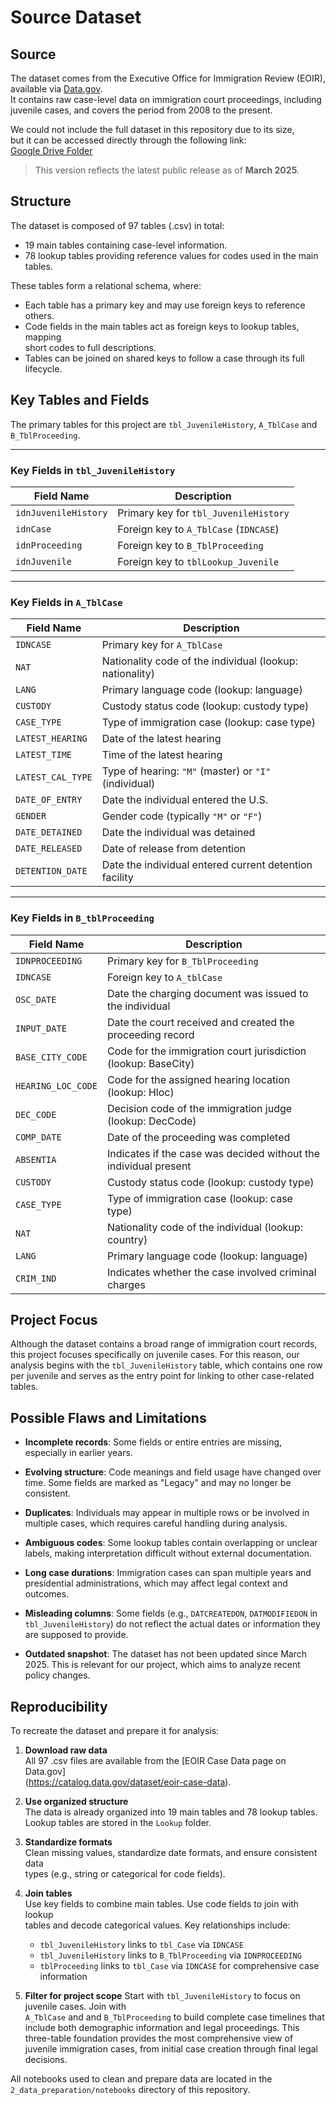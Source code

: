 # Source Dataset

## Source

The dataset comes from the Executive Office for Immigration Review (EOIR),  
available via [Data.gov](https://catalog.data.gov/dataset/eoir-case-data).  
It contains raw case-level data on immigration court proceedings, including  
juvenile cases, and covers the period from 2008 to the present.

We could not include the full dataset in this repository due to its size,  
but it can be accessed directly through the following link:  
[Google Drive Folder](https://drive.google.com/drive/folders/1gv42BRnm6blapzoDEbYbFf6M1IXZJXcL?usp=sharing)

> This version reflects the latest public release as of **March 2025**.

## Structure

The dataset is composed of 97 tables (.csv) in total:

- 19 main tables containing case-level information.
- 78 lookup tables providing reference values for codes used in the main tables.

These tables form a relational schema, where:

- Each table has a primary key and may use foreign keys to reference others.
- Code fields in the main tables act as foreign keys to lookup tables, mapping  
  short codes to full descriptions.
- Tables can be joined on shared keys to follow a case through its full lifecycle.

## Key Tables and Fields

The primary tables for this project are `tbl_JuvenileHistory`, `A_TblCase` and `B_TblProceeding`.

---

### Key Fields in `tbl_JuvenileHistory`

| Field Name         | Description                                              |
|--------------------|----------------------------------------------------------|
| `idnJuvenileHistory` | Primary key for `tbl_JuvenileHistory`                  |
| `idnCase`            | Foreign key to `A_TblCase` (`IDNCASE`)                 |
| `idnProceeding`      | Foreign key to `B_TblProceeding`                       |
| `idnJuvenile`        | Foreign key to `tblLookup_Juvenile` |

---

### Key Fields in `A_TblCase`

| Field Name           | Description                                            |
|----------------------|--------------------------------------------------------|
| `IDNCASE`            | Primary key for `A_TblCase`                            |
| `NAT`                | Nationality code of the individual (lookup: nationality)|
| `LANG`               | Primary language code (lookup: language)               |
| `CUSTODY`            | Custody status code (lookup: custody type)             |
| `CASE_TYPE`          | Type of immigration case (lookup: case type)           |
| `LATEST_HEARING`     | Date of the latest hearing                             |
| `LATEST_TIME`        | Time of the latest hearing                             |
| `LATEST_CAL_TYPE`    | Type of hearing: `"M"` (master) or `"I"` (individual)  |
| `DATE_OF_ENTRY`      | Date the individual entered the U.S.                   |
| `GENDER`             | Gender code (typically `"M"` or `"F"`)                 |
| `DATE_DETAINED`      | Date the individual was detained                       |
| `DATE_RELEASED`      | Date of release from detention                         |
| `DETENTION_DATE`     | Date the individual entered current detention facility |

---

### Key Fields in `B_tblProceeding`

| Field Name         | Description                                              |
|--------------------|----------------------------------------------------------|
| `IDNPROCEEDING`    | Primary key for `B_TblProceeding`                        |
| `IDNCASE`          | Foreign key to `A_tblCase`                               |
| `OSC_DATE`         | Date the charging document was issued to the individual  |
| `INPUT_DATE`       | Date the court received and created the proceeding record|
| `BASE_CITY_CODE`   | Code for the immigration court jurisdiction (lookup: BaseCity)|
| `HEARING_LOC_CODE` | Code for the assigned hearing location (lookup: Hloc)    |
| `DEC_CODE`         | Decision code of the immigration judge (lookup: DecCode) |
| `COMP_DATE`        | Date of the proceeding was completed                     |
| `ABSENTIA`         | Indicates if the case was decided without the individual present|
| `CUSTODY`          | Custody status code (lookup: custody type)               |
| `CASE_TYPE`        | Type of immigration case (lookup: case type)             |
| `NAT`              | Nationality code of the individual (lookup: country)     |
| `LANG`             | Primary language code (lookup: language)                 |
| `CRIM_IND`         | Indicates whether the case involved criminal charges     |

## Project Focus

Although the dataset contains a broad range of immigration court records,
this project focuses specifically on juvenile cases.
For this reason, our analysis begins with the `tbl_JuvenileHistory` table,
which contains one row per juvenile and serves as the entry point for linking
to other case-related tables.

## Possible Flaws and Limitations

- **Incomplete records**: Some fields or entire entries are missing, especially
  in earlier years.

- **Evolving structure**: Code meanings and field usage have changed over time.
  Some fields are marked as "Legacy" and may no longer be consistent.

- **Duplicates**: Individuals may appear in multiple rows or be involved in
  multiple cases, which requires careful handling during analysis.

- **Ambiguous codes**: Some lookup tables contain overlapping or unclear labels,
  making interpretation difficult without external documentation.

- **Long case durations**: Immigration cases can span multiple years and
  presidential administrations, which may affect legal context and outcomes.

- **Misleading columns**: Some fields (e.g., `DATCREATEDON`, `DATMODIFIEDON` in
  `tbl_JuvenileHistory`) do not reflect the actual dates or information they are
  supposed to provide.

- **Outdated snapshot**: The dataset has not been updated since March 2025.
  This is relevant for our project, which aims to analyze recent policy changes.

## Reproducibility

To recreate the dataset and prepare it for analysis:

1. **Download raw data**  
   All 97 .csv files are available from the [EOIR Case Data page on Data.gov]  
   (<https://catalog.data.gov/dataset/eoir-case-data>).

2. **Use organized structure**  
   The data is already organized into 19 main tables and 78 lookup tables.  
   Lookup tables are stored in the `Lookup` folder.

3. **Standardize formats**  
   Clean missing values, standardize date formats, and ensure consistent data  
   types (e.g., string or categorical for code fields).

4. **Join tables**  
   Use key fields to combine main tables. Use code fields to join with lookup  
   tables and decode categorical values.  Key relationships include:

   - `tbl_JuvenileHistory` links to `tbl_Case` via `IDNCASE`
   - `tbl_JuvenileHistory` links to `B_TblProceeding` via `IDNPROCEEDING`
   - `tblProceeding` links to `tbl_Case` via `IDNCASE` for comprehensive case information

5. **Filter for project scope**
   Start with `tbl_JuvenileHistory` to focus on juvenile cases. Join with  
   `A_TblCase` and and `B_TblProceeding` to build complete case timelines that include
  both demographic information and legal proceedings. This three-table foundation
  provides the most comprehensive view of juvenile immigration cases, from initial
  case creation through final legal decisions.

All notebooks used to clean and prepare data are located in the  
`2_data_preparation/notebooks` directory of this repository.
